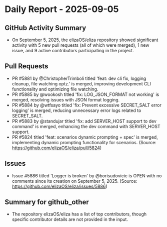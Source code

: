 # Daily Report - 2025-09-05

## GitHub Activity Summary
- On September 5, 2025, the elizaOS/eliza repository showed significant activity with 5 new pull requests (all of which were merged), 1 new issue, and 9 active contributors participating in the project.

## Pull Requests
- PR #5881 by @ChristopherTrimboli titled 'feat: dev cli fix, logging cleanup, file watching optz.' is merged, improving development CLI functionality and optimizing file watching.
- PR #5885 by @wookosh titled 'fix: LOG_JSON_FORMAT not working' is merged, resolving issues with JSON format logging.
- PR #5884 by @wtfsayo titled 'fix: Prevent excessive SECRET_SALT error logging' is merged, reducing unnecessary error logs related to SECRET_SALT.
- PR #5883 by @standujar titled 'fix: add SERVER_HOST support to dev command' is merged, enhancing the dev command with SERVER_HOST support.
- PR #5824 titled 'feat: scenarios dynamic prompting + spec' is merged, implementing dynamic prompting functionality for scenarios. (Source: https://github.com/elizaOS/eliza/pull/5824)

## Issues
- Issue #5886 titled 'Logger is broken' by @borisudovicic is OPEN with no comments since its creation on September 5, 2025. (Source: https://github.com/elizaOS/eliza/issues/5886)

## Summary for github_other
- The repository elizaOS/eliza has a list of top contributors, though specific contributor details are not provided in the input.